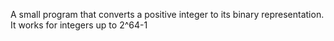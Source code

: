 A small program that converts a positive integer to its binary representation.
It works for integers up to 2^64-1
